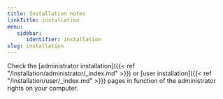 ```yaml
---
title: Installation notes
linkTitle: installation
menu:
   sidebar:
      identifier: installation
slug: installation
---
```


Check the [administrator installation]({{< ref "/installation/administrator/_index.md" >}}) or [user installation]({{< ref "/installation/user/_index.md" >}}) pages in function of the administrator rights on your computer.

